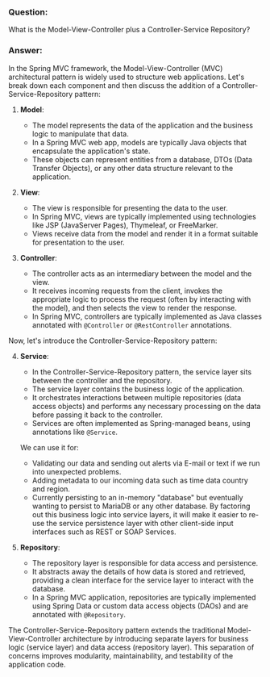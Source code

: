 ### Question:
What is the Model-View-Controller plus a Controller-Service Repository?

### Answer:
In the Spring MVC framework, the Model-View-Controller (MVC) architectural pattern is widely used to structure web applications. Let's break down each component and then discuss the addition of a Controller-Service-Repository pattern:

1. **Model**: 
   - The model represents the data of the application and the business logic to manipulate that data. 
   - In a Spring MVC web app, models are typically Java objects that encapsulate the application's state. 
   - These objects can represent entities from a database, DTOs (Data Transfer Objects), or any other data structure relevant to the application.

2. **View**: 
   - The view is responsible for presenting the data to the user. 
   - In Spring MVC, views are typically implemented using technologies like JSP (JavaServer Pages), Thymeleaf, or FreeMarker. 
   - Views receive data from the model and render it in a format suitable for presentation to the user.

3. **Controller**: 
   - The controller acts as an intermediary between the model and the view. 
   - It receives incoming requests from the client, invokes the appropriate logic to process the request (often by interacting with the model), and then selects the view to render the response. 
   - In Spring MVC, controllers are typically implemented as Java classes annotated with `@Controller` or `@RestController` annotations.

Now, let's introduce the Controller-Service-Repository pattern:

4. **Service**: 
   - In the Controller-Service-Repository pattern, the service layer sits between the controller and the repository. 
   - The service layer contains the business logic of the application. 
   - It orchestrates interactions between multiple repositories (data access objects) and performs any necessary processing on the data before passing it back to the controller. 
   - Services are often implemented as Spring-managed beans, using annotations like `@Service`.

   We can use it for:
   - Validating our data and sending out alerts via E-mail or text if we run into unexpected problems.
   - Adding metadata to our incoming data such as time data country and region. 
   - Currently persisting to an in-memory "database" but eventually wanting to persist to MariaDB or any other database. By factoring out this business logic into service layers, it will make it easier to re-use the service persistence layer with other client-side input interfaces such as REST or SOAP Services.

5. **Repository**: 
   - The repository layer is responsible for data access and persistence. 
   - It abstracts away the details of how data is stored and retrieved, providing a clean interface for the service layer to interact with the database. 
   - In a Spring MVC application, repositories are typically implemented using Spring Data or custom data access objects (DAOs) and are annotated with `@Repository`.

The Controller-Service-Repository pattern extends the traditional Model-View-Controller architecture by introducing separate layers for business logic (service layer) and data access (repository layer). This separation of concerns improves modularity, maintainability, and testability of the application code.